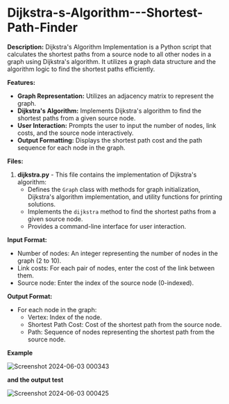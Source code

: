 # Dijkstra-s-Algorithm---Shortest-Path-Finder

**Description:**
Dijkstra's Algorithm Implementation is a Python script that calculates the shortest paths from a source node to all other nodes in a graph using Dijkstra's algorithm. It utilizes a graph data structure and the algorithm logic to find the shortest paths efficiently.

**Features:**
- **Graph Representation:** Utilizes an adjacency matrix to represent the graph.
- **Dijkstra's Algorithm:** Implements Dijkstra's algorithm to find the shortest paths from a given source node.
- **User Interaction:** Prompts the user to input the number of nodes, link costs, and the source node interactively.
- **Output Formatting:** Displays the shortest path cost and the path sequence for each node in the graph.

**Files:**
1. **dijkstra.py** - This file contains the implementation of Dijkstra's algorithm:
    - Defines the `Graph` class with methods for graph initialization, Dijkstra's algorithm implementation, and utility functions for printing solutions.
    - Implements the `dijkstra` method to find the shortest paths from a given source node.
    - Provides a command-line interface for user interaction.

**Input Format:**
- Number of nodes: An integer representing the number of nodes in the graph (2 to 10).
- Link costs: For each pair of nodes, enter the cost of the link between them.
- Source node: Enter the index of the source node (0-indexed).

**Output Format:**
- For each node in the graph:
    - Vertex: Index of the node.
    - Shortest Path Cost: Cost of the shortest path from the source node.
    - Path: Sequence of nodes representing the shortest path from the source node.

**Example**


![Screenshot 2024-06-03 000343](https://github.com/nouran555/Dijkstra-s-Algorithm---Shortest-Path-Finder/assets/129008133/2412c23d-a7ec-45ec-bbfe-46e921bda8ca)

**and the output test**


![Screenshot 2024-06-03 000425](https://github.com/nouran555/Dijkstra-s-Algorithm---Shortest-Path-Finder/assets/129008133/116c1e03-d1c1-4f70-9423-611e263c5fb1)



